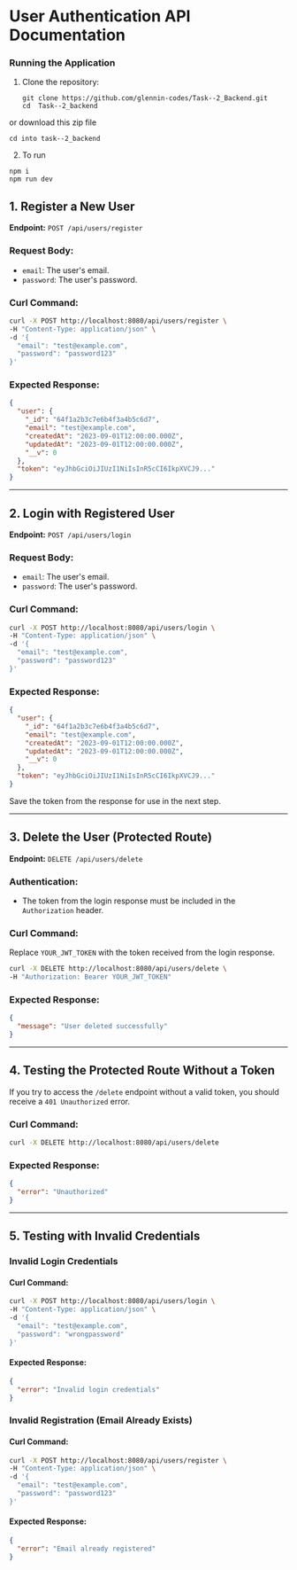 # User Authentication API Documentation

### Running the Application

1. Clone the repository:
   ```
   git clone https://github.com/glennin-codes/Task--2_Backend.git
   cd  Task--2_backend
   ```
or download this zip file
```
cd into task--2_backend

```
2. To run 
```
npm i
npm run dev

```

## 1. Register a New User

**Endpoint:** `POST /api/users/register`

### Request Body:
- `email`: The user's email.
- `password`: The user's password.

### Curl Command:
```bash
curl -X POST http://localhost:8080/api/users/register \
-H "Content-Type: application/json" \
-d '{
  "email": "test@example.com",
  "password": "password123"
}'
```

### Expected Response:
```json
{
  "user": {
    "_id": "64f1a2b3c7e6b4f3a4b5c6d7",
    "email": "test@example.com",
    "createdAt": "2023-09-01T12:00:00.000Z",
    "updatedAt": "2023-09-01T12:00:00.000Z",
    "__v": 0
  },
  "token": "eyJhbGciOiJIUzI1NiIsInR5cCI6IkpXVCJ9..."
}
```

---

## 2. Login with Registered User

**Endpoint:** `POST /api/users/login`

### Request Body:
- `email`: The user's email.
- `password`: The user's password.

### Curl Command:
```bash
curl -X POST http://localhost:8080/api/users/login \
-H "Content-Type: application/json" \
-d '{
  "email": "test@example.com",
  "password": "password123"
}'
```

### Expected Response:
```json
{
  "user": {
    "_id": "64f1a2b3c7e6b4f3a4b5c6d7",
    "email": "test@example.com",
    "createdAt": "2023-09-01T12:00:00.000Z",
    "updatedAt": "2023-09-01T12:00:00.000Z",
    "__v": 0
  },
  "token": "eyJhbGciOiJIUzI1NiIsInR5cCI6IkpXVCJ9..."
}
```
Save the token from the response for use in the next step.

---

## 3. Delete the User (Protected Route)

**Endpoint:** `DELETE /api/users/delete`

### Authentication:
- The token from the login response must be included in the `Authorization` header.

### Curl Command:
Replace `YOUR_JWT_TOKEN` with the token received from the login response.
```bash
curl -X DELETE http://localhost:8080/api/users/delete \
-H "Authorization: Bearer YOUR_JWT_TOKEN"
```

### Expected Response:
```json
{
  "message": "User deleted successfully"
}
```

---

## 4. Testing the Protected Route Without a Token

If you try to access the `/delete` endpoint without a valid token, you should receive a `401 Unauthorized` error.

### Curl Command:
```bash
curl -X DELETE http://localhost:8080/api/users/delete
```

### Expected Response:
```json
{
  "error": "Unauthorized"
}
```

---

## 5. Testing with Invalid Credentials

### Invalid Login Credentials

#### Curl Command:
```bash
curl -X POST http://localhost:8080/api/users/login \
-H "Content-Type: application/json" \
-d '{
  "email": "test@example.com",
  "password": "wrongpassword"
}'
```

#### Expected Response:
```json
{
  "error": "Invalid login credentials"
}
```

### Invalid Registration (Email Already Exists)

#### Curl Command:
```bash
curl -X POST http://localhost:8080/api/users/register \
-H "Content-Type: application/json" \
-d '{
  "email": "test@example.com",
  "password": "password123"
}'
```

#### Expected Response:
```json
{
  "error": "Email already registered"
}
```

